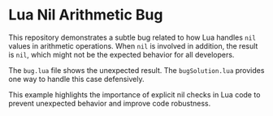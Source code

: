 # Lua Nil Arithmetic Bug

This repository demonstrates a subtle bug related to how Lua handles `nil` values in arithmetic operations.  When `nil` is involved in addition, the result is `nil`, which might not be the expected behavior for all developers.

The `bug.lua` file shows the unexpected result.  The `bugSolution.lua` provides one way to handle this case defensively.

This example highlights the importance of explicit nil checks in Lua code to prevent unexpected behavior and improve code robustness.